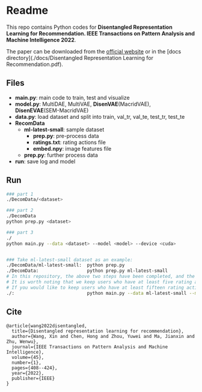 # Readme

This repo contains Python codes for **Disentangled Representation Learning for Recommendation. IEEE Transactions on Pattern Analysis and Machine Intelligence 2022**.

The paper can be downloaded from the [official website](https://ieeexplore.ieee.org/abstract/document/9720218/) or in the [docs directory](./docs/Disentangled Representation Learning for Recommendation.pdf).


## Files

* **main.py**:    main code to train, test and visualize 
* **model.py**:    MultiDAE, MultiVAE, **DisenVAE**(MacridVAE), **DisenEVAE**(SEM-MacridVAE)
* **data.py**:    load dataset and split into train, val_tr, val_te, test_tr, test_te
* **RecomData** 
  * **ml-latest-small**:    sample dataset
    * **prep.py**:    pre-process data
    * **ratings.txt**:    rating actions file
    * **embed.npy**:    image features file
  * **prep.py**:    further process data
* **run**:    save log and model

## Run

```bash
### part 1
./DecomData/<dataset>

### part 2
./DecomData
python prep.py <dataset>

### part 3
./
python main.py --data <dataset> --model <model> --device <cuda>


### Take ml-latest-small dataset as an example: 
./DecomData/ml-latest-small:  python prep.py
./DecomData:                  python prep.py ml-latest-small
# In this repository, the above two steps have been completed, and the results have been saved in the prep directory.
# It is worth noting that we keep users who have at least five rating actions, instead of fifteen in our paper.
# If you would like to keep users who have at least fifteen rating actions, modify the code in line 52 in ./RecomData/prep.py.
./:                           python main.py --data ml-latest-small --model DisenEVAE --device cuda:0
```

## Cite

```
@article{wang2022disentangled,
  title={Disentangled representation learning for recommendation},
  author={Wang, Xin and Chen, Hong and Zhou, Yuwei and Ma, Jianxin and Zhu, Wenwu},
  journal={IEEE Transactions on Pattern Analysis and Machine Intelligence},
  volume={45},
  number={1},
  pages={408--424},
  year={2022},
  publisher={IEEE}
}
```

